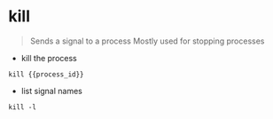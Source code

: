 # kill

> Sends a signal to a process
> Mostly used for stopping processes

- kill the process

`kill {{process_id}}`

- list signal names

`kill -l`
